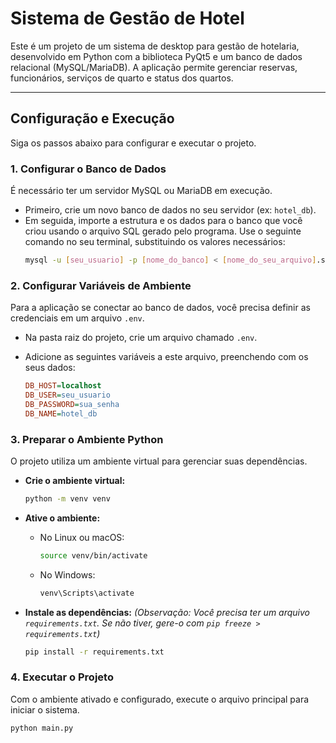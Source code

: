 # Sistema de Gestão de Hotel

Este é um projeto de um sistema de desktop para gestão de hotelaria, desenvolvido em Python com a biblioteca PyQt5 e um banco de dados relacional (MySQL/MariaDB). A aplicação permite gerenciar reservas, funcionários, serviços de quarto e status dos quartos.

---
## Configuração e Execução

Siga os passos abaixo para configurar e executar o projeto.

### 1. Configurar o Banco de Dados

É necessário ter um servidor MySQL ou MariaDB em execução.

* Primeiro, crie um novo banco de dados no seu servidor (ex: `hotel_db`).
* Em seguida, importe a estrutura e os dados para o banco que você criou usando o arquivo SQL gerado pelo programa. Use o seguinte comando no seu terminal, substituindo os valores necessários:
    ```bash
    mysql -u [seu_usuario] -p [nome_do_banco] < [nome_do_seu_arquivo].sql
    ```

### 2. Configurar Variáveis de Ambiente

Para a aplicação se conectar ao banco de dados, você precisa definir as credenciais em um arquivo `.env`.

* Na pasta raiz do projeto, crie um arquivo chamado `.env`.
* Adicione as seguintes variáveis a este arquivo, preenchendo com os seus dados:

    ```ini
    DB_HOST=localhost
    DB_USER=seu_usuario
    DB_PASSWORD=sua_senha
    DB_NAME=hotel_db
    ```

### 3. Preparar o Ambiente Python

O projeto utiliza um ambiente virtual para gerenciar suas dependências.

* **Crie o ambiente virtual:**
    ```bash
    python -m venv venv
    ```

* **Ative o ambiente:**
    * No Linux ou macOS:
        ```bash
        source venv/bin/activate
        ```
    * No Windows:
        ```bash
        venv\Scripts\activate
        ```

* **Instale as dependências:**
    *(Observação: Você precisa ter um arquivo `requirements.txt`. Se não tiver, gere-o com `pip freeze > requirements.txt`)*
    ```bash
    pip install -r requirements.txt
    ```

### 4. Executar o Projeto

Com o ambiente ativado e configurado, execute o arquivo principal para iniciar o sistema.
```bash
python main.py
